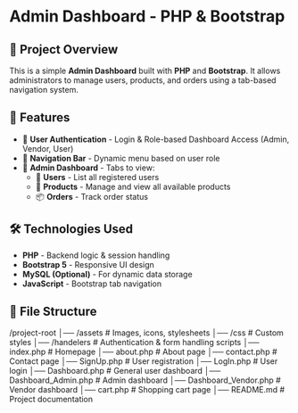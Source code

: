 # Admin Dashboard - PHP & Bootstrap

## 📌 Project Overview
This is a simple **Admin Dashboard** built with **PHP** and **Bootstrap**. It allows administrators to manage users, products, and orders using a tab-based navigation system.

## 🚀 Features
- 🔹 **User Authentication** - Login & Role-based Dashboard Access (Admin, Vendor, User)
- 🔹 **Navigation Bar** - Dynamic menu based on user role
- 🔹 **Admin Dashboard** - Tabs to view:
  - 👤 **Users** - List all registered users
  - 🛒 **Products** - Manage and view all available products
  - 📦 **Orders** - Track order status

## 🛠️ Technologies Used
- **PHP** - Backend logic & session handling
- **Bootstrap 5** - Responsive UI design
- **MySQL (Optional)** - For dynamic data storage
- **JavaScript** - Bootstrap tab navigation

## 📂 File Structure
/project-root │── /assets # Images, icons, stylesheets │── /css # Custom styles │── /handelers # Authentication & form handling scripts │── index.php # Homepage │── about.php # About page │── contact.php # Contact page │── SignUp.php # User registration │── LogIn.php # User login │── Dashboard.php # General user dashboard │── Dashboard_Admin.php # Admin dashboard │── Dashboard_Vendor.php # Vendor dashboard │── cart.php # Shopping cart page │── README.md # Project documentation
